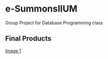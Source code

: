 # e-SummonsIIUM
Group Project for Database Programming class

## Final Products

[Image 1](summons/summons.png)
